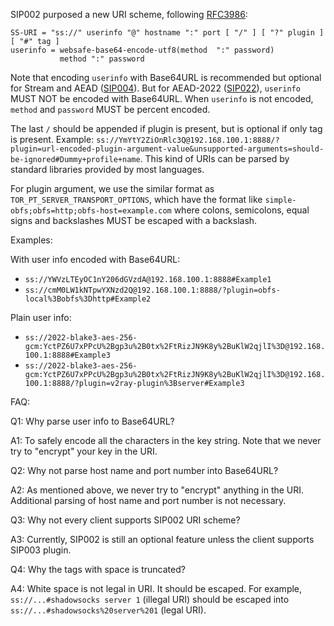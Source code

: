 SIP002 purposed a new URI scheme, following [RFC3986](https://www.ietf.org/rfc/rfc3986.txt):

```
SS-URI = "ss://" userinfo "@" hostname ":" port [ "/" ] [ "?" plugin ] [ "#" tag ]
userinfo = websafe-base64-encode-utf8(method  ":" password)
           method ":" password
```

Note that encoding `userinfo` with Base64URL is recommended but optional for Stream and AEAD ([SIP004](https://github.com/shadowsocks/shadowsocks-org/issues/30)). But for AEAD-2022 ([SIP022](https://github.com/shadowsocks/shadowsocks-org/issues/196)), `userinfo` MUST NOT be encoded with Base64URL. When `userinfo` is not encoded, `method` and `password` MUST be percent encoded.

The last `/` should be appended if plugin is present, but is optional if only tag is present. Example: `ss://YmYtY2ZiOnRlc3Q@192.168.100.1:8888/?plugin=url-encoded-plugin-argument-value&unsupported-arguments=should-be-ignored#Dummy+profile+name`. This kind of URIs can be parsed by standard libraries provided by most languages.

For plugin argument, we use the similar format as `TOR_PT_SERVER_TRANSPORT_OPTIONS`, which have the format like `simple-obfs;obfs=http;obfs-host=example.com` where colons, semicolons, equal signs and backslashes MUST be escaped with a backslash.

Examples:

With user info encoded with Base64URL:

* `ss://YWVzLTEyOC1nY206dGVzdA@192.168.100.1:8888#Example1`
* `ss://cmM0LW1kNTpwYXNzd2Q@192.168.100.1:8888/?plugin=obfs-local%3Bobfs%3Dhttp#Example2`

Plain user info:

* `ss://2022-blake3-aes-256-gcm:YctPZ6U7xPPcU%2Bgp3u%2B0tx%2FtRizJN9K8y%2BuKlW2qjlI%3D@192.168.100.1:8888#Example3`
* `ss://2022-blake3-aes-256-gcm:YctPZ6U7xPPcU%2Bgp3u%2B0tx%2FtRizJN9K8y%2BuKlW2qjlI%3D@192.168.100.1:8888/?plugin=v2ray-plugin%3Bserver#Example3`

FAQ:

Q1: Why parse user info to Base64URL?

A1: To safely encode all the characters in the key string. Note that we never try to "encrypt" your key in the URI.

Q2: Why not parse host name and port number into Base64URL?

A2: As mentioned above, we never try to "encrypt" anything in the URI. Additional parsing of host name and port number is not necessary.

Q3: Why not every client supports SIP002 URI scheme?

A3: Currently, SIP002 is still an optional feature unless the client supports SIP003 plugin.

Q4: Why the tags with space is truncated?

A4: White space is not legal in URI. It should be escaped. For example, `ss://...#shadowsocks server 1` (illegal URI) should be escaped into `ss://...#shadowsocks%20server%201` (legal URI).